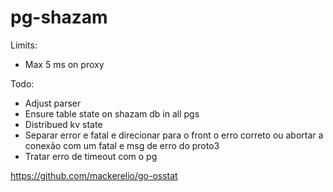 # pg-shazam

Limits:

- Max 5 ms on proxy

Todo:

- Adjust parser
- Ensure table state on shazam db in all pgs
- Distribued kv state
- Separar error e fatal e direcionar para o front o erro correto ou abortar a conexão com um fatal e msg de erro do proto3
- Tratar erro de timeout com o pg


https://github.com/mackerelio/go-osstat
